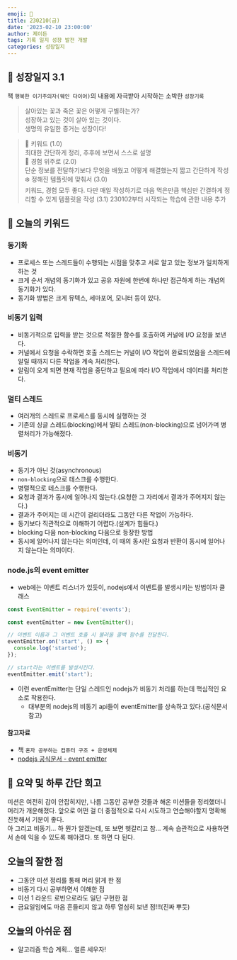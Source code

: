 ```yaml
---
emoji: 🌱
title: 230210(금)
date: '2023-02-10 23:00:00'
author: 제이든
tags: 기록 일지 성장 발전 개발
categories: 성장일지
---
```


## 🎄 성장일지 3.1

책 `행복한 이기주의자(웨인 다이어)`의 내용에 자극받아 시작하는 소박한 `성장기록`

> 살아있는 꽃과 죽은 꽃은 어떻게 구별하는가?<br/>
> 성장하고 있는 것이 살아 있는 것이다.<br/>
> 생명의 유일한 증거는 성장이다!

> 🌳 키워드 (1.0)<br/>
> 최대한 간단하게 정리, 추후에 보면서 스스로 설명<br/>
> 🍉 경험 위주로 (2.0)<br/>
> 단순 정보를 전달하기보다 무엇을 배웠고 어떻게 해결했는지 짧고 간단하게 작성<br/>
> ❄️ 정해진 템플릿에 맞춰서 (3.0)<br/>
> 키워드, 경험 모두 좋다. 다만 매일 작성하기로 마음 먹은만큼 핵심만 간결하게 정리할 수 있게 템플릿을 작성
> (3.1) 230102부터 시작되는 학습에 관한 내용 추가

## 🔑 오늘의 키워드

### 동기화

- 프로세스 또는 스레드들이 수행되는 시점을 맞추고 서로 알고 있는 정보가 일치하게 하는 것
- 크게 순서 개념의 동기화가 있고 공유 자원에 한번에 하나만 접근하게 하는 개념의 동기화가 있다.
- 동기화 방법은 크게 뮤텍스, 세마포어, 모니터 등이 있다.

### 비동기 입력

- 비동기적으로 입력을 받는 것으로 적절한 함수를 호출하여 커널에 I/O 요청을 보낸다.
- 커널에서 요청을 수락하면 호출 스레드는 커널이 I/O 작업이 완료되었음을 스레드에 알릴 때까지 다른 작업을 계속 처리한다.
- 알림이 오게 되면 현재 작업을 중단하고 필요에 따라 I/O 작업에서 데이터를 처리한다.

### 멀티 스레드

- 여러개의 스레드로 프로세스를 동시에 실행하는 것
- 기존의 싱글 스레드(blocking)에서 멀티 스레드(non-blocking)으로 넘어가며 병렬처리가 가능해졌다.

### 비동기

- 동기가 아닌 것(asynchronous)
- `non-blocking`으로 테스크를 수행한다.
- 병렬적으로 테스크를 수행한다.
- 요청과 결과가 동시에 일어나지 않는다.(요청한 그 자리에서 결과가 주어지지 않는다.)
- 결과가 주어지는 데 시간이 걸리더라도 그동안 다른 작업이 가능하다.
- 동기보다 직관적으로 이해하기 어렵다.(설계가 힘들다.)
- blocking 다음 non-blocking 다음으로 등장한 방법
- 동시에 일어나지 않는다는 의미인데, 이 때의 동시란 요청과 반환이 동시에 일어나지 않는다는 의미이다.

### node.js의 event emitter

- web에는 이벤트 리스너가 있듯이, nodejs에서 이벤트를 발생시키는 방법이자 클래스

```js
const EventEmitter = require('events');

const eventEmitter = new EventEmitter();

// 이벤트 이름과 그 이벤트 호출 시 불러올 콜백 함수를 전달한다.
eventEmitter.on('start', () => {
  console.log('started');
});

// start라는 이벤트를 발생시킨다.
eventEmitter.emit('start');
```

- 이런 eventEmitter는 단일 스레드인 nodejs가 비동기 처리를 하는데 핵심적인 요소로 작용한다.
  - 대부분의 nodejs의 비동기 api들이 eventEmitter를 상속하고 있다.(공식문서 참고)

#### 참고자료

- 책 `혼자 공부하는 컴퓨터 구조 + 운영체제`
- [nodejs 공식문서 - event emitter](https://nodejs.dev/en/learn/the-nodejs-event-emitter/)

## 📝 요약 및 하루 간단 회고

미션은 여전히 감이 안잡히지만, 나름 그동안 공부한 것들과 해온 미션들을 정리했더니 머리가 개운해졌다. 앞으로 어떤 걸 더 중점적으로 다시 시도하고 연습해야할지 명확해진듯해서 기분이 좋다.<br/>
아 그리고 비동기... 하 뭔가 알겠는데, 또 보면 헷갈리고 참... 계속 습관적으로 사용하면서 손에 익을 수 있도록 해야겠다. 또 하면 다 된다.

## 오늘의 잘한 점

- 그동안 미션 정리를 통해 머리 맑게 한 점
- 비동기 다시 공부하면서 이해한 점
- 미션 1 라운드 로빈으로라도 일단 구현한 점
- 금요일임에도 마음 흔들리지 않고 하루 열심히 보낸 점!!!(진짜 뿌듯)

## 오늘의 아쉬운 점

- 알고리즘 학습 계획... 얼른 세우자!

```toc

```
